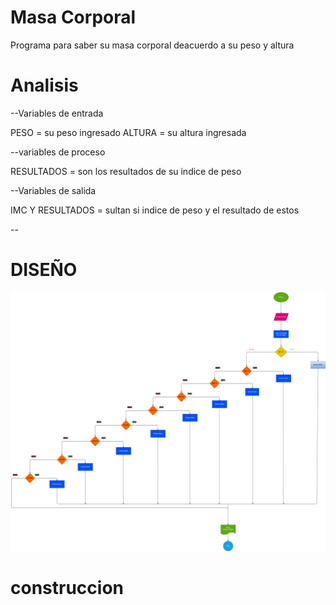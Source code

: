 # Masa Corporal
Programa para saber su masa corporal deacuerdo a su peso y altura

# Analisis
--Variables de entrada

PESO = su peso ingresado ALTURA = su altura ingresada

--variables de proceso

RESULTADOS = son los resultados de su indice de peso

--Variables de salida

IMC Y RESULTADOS = sultan si indice de peso y el resultado de estos

--

# DISEÑO

![Diagrama de flujo](diagrama.png "diagrama de flujo") 

# construccion 
